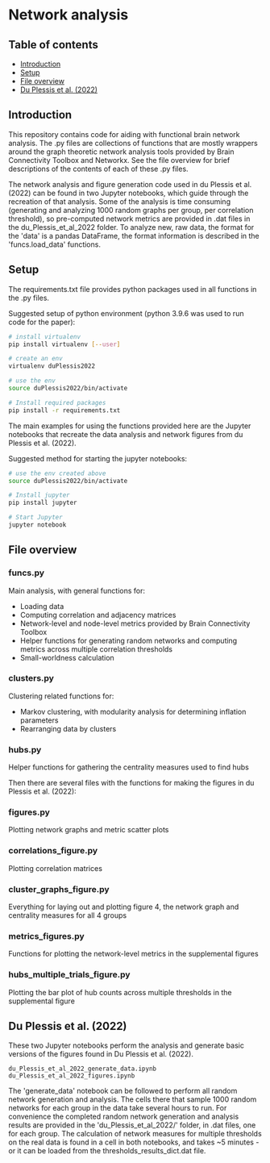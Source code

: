# Network analysis

## Table of contents

* [Introduction](#introduction)
* [Setup](#setup)
* [File overview](#file-overview)
* [Du Plessis et al. (2022)](#du-plessis-et-al-2022)

## Introduction

This repository contains code for aiding with functional brain network analysis. The .py files are collections of functions that are mostly wrappers around the graph theoretic network analysis tools provided by Brain Connectivity Toolbox and Networkx. See the file overview for brief descriptions of the contents of each of these .py files.

The network analysis and figure generation code used in du Plessis et al. (2022) can be found in two Jupyter notebooks, which guide through the recreation of that analysis. Some of the analysis is time consuming (generating and analyzing 1000 random graphs per group, per correlation threshold), so pre-computed network metrics are provided in .dat files in the du_Plessis_et_al_2022 folder. To analyze new, raw data, the format for the 'data' is a pandas DataFrame, the format information is described in the 'funcs.load_data' functions.

## Setup

The requirements.txt file provides python packages used in all functions in the .py files.

Suggested setup of python environment (python 3.9.6 was used to run code for the paper):

```bash
# install virtualenv
pip install virtualenv [--user]

# create an env
virtualenv duPlessis2022

# use the env
source duPlessis2022/bin/activate

# Install required packages
pip install -r requirements.txt
```

The main examples for using the functions provided here are the Jupyter notebooks that recreate the data analysis and network figures from du Plessis et al. (2022).

Suggested method for starting the jupyter notebooks:

```bash
# use the env created above
source duPlessis2022/bin/activate

# Install jupyter
pip install jupyter

# Start Jupyter
jupyter notebook
```

## File overview

### funcs.py

Main analysis, with general functions for:

* Loading data
* Computing correlation and adjacency matrices
* Network-level and node-level metrics provided by Brain Connectivity Toolbox
* Helper functions for generating random networks and computing metrics across multiple correlation thresholds
* Small-worldness calculation

### clusters.py

Clustering related functions for:

* Markov clustering, with modularity analysis for determining inflation parameters
* Rearranging data by clusters

### hubs.py

Helper functions for gathering the centrality measures used to find hubs

Then there are several files with the functions for making the figures in du Plessis et al. (2022):

### figures.py

Plotting network graphs and metric scatter plots

### correlations_figure.py

Plotting correlation matrices

### cluster_graphs_figure.py

Everything for laying out and plotting figure 4, the network graph and centrality measures for all 4 groups

### metrics_figures.py

Functions for plotting the network-level metrics in the supplemental figures

### hubs_multiple_trials_figure.py

Plotting the bar plot of hub counts across multiple thresholds in the supplemental figure

## Du Plessis et al. (2022)

These two Jupyter notebooks perform the analysis and generate basic versions of the figures found in Du Plessis et al. (2022).

    du_Plessis_et_al_2022_generate_data.ipynb
    du_Plessis_et_al_2022_figures.ipynb

The 'generate_data' notebook can be followed to perform all random network generation and analysis. The cells there that sample 1000 random networks for each group in the data take several hours to run. For convenience the completed random network generation and analysis results are provided in the 'du_Plessis_et_al_2022/' folder, in .dat files, one for each group. The calculation of network measures for multiple thresholds on the real data is found in a cell in both notebooks, and takes ~5 minutes - or it can be loaded from the thresholds_results_dict.dat file.
